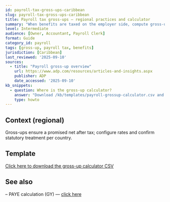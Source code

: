 ```yaml
---
id: payroll-tax-gross-ups-caribbean
slug: payroll-tax-gross-ups-caribbean
title: Payroll tax gross-ups — regional practices and calculator
summary: "When benefits are taxed on the employer side, compute gross-ups so employees receive a promised net. Includes a CSV calculator."
level: Intermediate
audience: [Owner, Accountant, Payroll Clerk]
format: Guide
category_id: payroll
tags: [gross-up, payroll tax, benefits]
jurisdiction: [Caribbean]
last_reviewed: '2025-09-10'
sources:
  - title: "Payroll gross-up overview"
    url: https://www.adp.com/resources/articles-and-insights.aspx
    publisher: ADP
    date_accessed: '2025-09-10'
kb_snippets:
  - question: Where is the gross-up calculator?
    answer: "Download /kb/templates/payroll-grossup-calculator.csv and set the tax rate assumptions per country rules."
    type: howto
---
```


## Context (regional)
Gross-ups ensure a promised net after tax; configure rates and confirm statutory treatment per country.

## Template
[Click here to download the gross-up calculator CSV](/kb/templates/payroll-grossup-calculator.csv)

## See also
– PAYE calculation (GY) — [click here](/kb/paye-calculation-walkthrough-guyana-2025)

